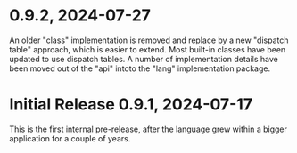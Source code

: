 # 0.9.2, 2024-07-27

An older "class" implementation is removed and replace by a new "dispatch table" approach, which is easier to extend.
Most built-in classes have been updated to use dispatch tables.
A number of implementation details have been moved out of the "api" intoto the "lang" implementation package.


# Initial Release 0.9.1, 2024-07-17

This is the first internal pre-release, after the language grew within a bigger application for a couple of years.

